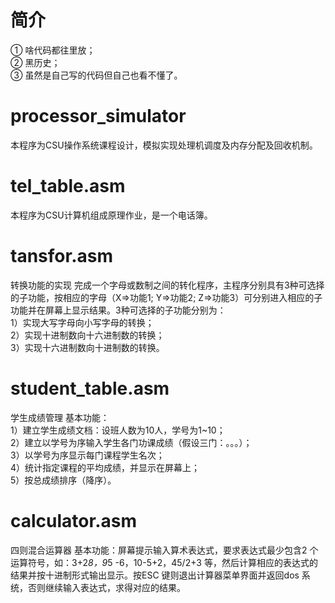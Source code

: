 # 简介
① 啥代码都往里放；  
② 黑历史；  
③ 虽然是自己写的代码但自己也看不懂了。   

# processor_simulator
本程序为CSU操作系统课程设计，模拟实现处理机调度及内存分配及回收机制。

# tel_table.asm
本程序为CSU计算机组成原理作业，是一个电话簿。

# tansfor.asm
转换功能的实现
完成一个字母或数制之间的转化程序，主程序分别具有3种可选择的子功能，按相应的字母（X=>功能1; Y=>功能2; Z=>功能3）可分别进入相应的子功能并在屏幕上显示结果。3种可选择的子功能分别为：  
1）实现大写字母向小写字母的转换；  
2）实现十进制数向十六进制数的转换；  
3）实现十六进制数向十进制数的转换。  

# student_table.asm
学生成绩管理
基本功能：  
1）建立学生成绩文档：设班人数为10人，学号为1~10；  
2）建立以学号为序输入学生各门功课成绩（假设三门：。。。）；  
3）以学号为序显示每门课程学生名次；  
4）统计指定课程的平均成绩，并显示在屏幕上；  
5）按总成绩排序（降序）。  

# calculator.asm
四则混合运算器
基本功能：屏幕提示输入算术表达式，要求表达式最少包含2 个运算符号，如：3+2*8，9*5 -6，10-5+2，45/2+3 等，然后计算相应的表达式的结果并按十进制形式输出显示。按ESC 键则退出计算器菜单界面并返回dos 系统，否则继续输入表达式，求得对应的结果。
